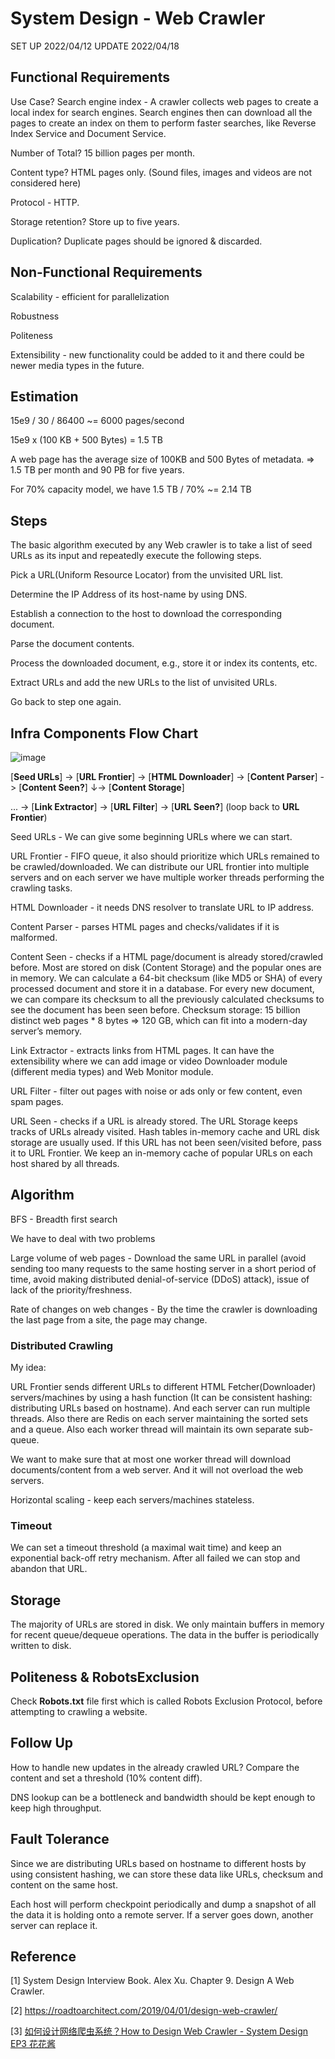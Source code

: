 # System Design - Web Crawler

SET UP 2022/04/12 UPDATE 2022/04/18

## Functional Requirements

Use Case? Search engine index - A crawler collects web pages to create a local index for search engines. Search engines then can download all the pages to create an index on them to perform faster searches, like Reverse Index Service and Document Service.

Number of Total? 15 billion pages per month.

Content type? HTML pages only. (Sound files, images and videos are not considered here)

Protocol - HTTP.

Storage retention? Store up to five years.

Duplication? Duplicate pages should be ignored & discarded.

## Non-Functional Requirements

Scalability - efficient for parallelization

Robustness

Politeness

Extensibility - new functionality could be added to it and there could be newer media types in the future.

## Estimation

15e9 / 30 / 86400 ~= 6000 pages/second

15e9 x (100 KB + 500 Bytes) = 1.5 TB

A web page has the average size of 100KB and 500 Bytes of metadata. => 1.5 TB per month and 90 PB for five years.

For 70% capacity model, we have 1.5 TB / 70% ~= 2.14 TB

## Steps

The basic algorithm executed by any Web crawler is to take a list of seed URLs as its input and repeatedly execute the following steps.

Pick a URL(Uniform Resource Locator) from the unvisited URL list.

Determine the IP Address of its host-name by using DNS.

Establish a connection to the host to download the corresponding document.

Parse the document contents.

Process the downloaded document, e.g., store it or index its contents, etc.

Extract URLs and add the new URLs to the list of unvisited URLs.

Go back to step one again.

## Infra Components Flow Chart

![image](https://roadtoarchitectcom.files.wordpress.com/2019/03/download.png)

[**Seed URLs**] -> [**URL Frontier**] -> [**HTML Downloader**] -> [**Content Parser**] -> [**Content Seen?**] ↓-> [**Content Storage**]

... -> [**Link Extractor**] -> [**URL Filter**] -> [**URL Seen?**] (loop back to **URL Frontier**)

Seed URLs - We can give some beginning URLs where we can start.

URL Frontier - FIFO queue, it also should prioritize which URLs remained to be crawled/downloaded. We can distribute our URL frontier into multiple servers and on each server we have multiple worker threads performing the crawling tasks.

HTML Downloader - it needs DNS resolver to translate URL to IP address.

Content Parser - parses HTML pages and checks/validates if it is malformed.

Content Seen - checks if a HTML page/document is already stored/crawled before. Most are stored on disk (Content Storage) and the popular ones are in memory. We can calculate a 64-bit checksum (like MD5 or SHA) of every processed document and store it in a database. For every new document, we can compare its checksum to all the previously calculated checksums to see the document has been seen before. Checksum storage: 15 billion distinct web pages * 8 bytes => 120 GB, which can fit into a modern-day server’s memory.

Link Extractor - extracts links from HTML pages. It can have the extensibility where we can add image or video Downloader module (different media types) and Web Monitor module.

URL Filter - filter out pages with noise or ads only or few content, even spam pages.

URL Seen - checks if a URL is already stored. The URL Storage keeps tracks of URLs already visited. Hash tables in-memory cache and URL disk storage are usually used. If this URL has not been seen/visited before, pass it to URL Frontier. We keep an in-memory cache of popular URLs on each host shared by all threads.

## Algorithm

BFS - Breadth first search

We have to deal with two problems

Large volume of web pages - Download the same URL in parallel (avoid sending too many requests to the same hosting server in a short period of time, avoid making distributed denial-of-service (DDoS) attack), issue of lack of the priority/freshness.

Rate of changes on web changes - By the time the crawler is downloading the last page from a site, the page may change.

### Distributed Crawling

My idea:

URL Frontier sends different URLs to different HTML Fetcher(Downloader) servers/machines by using a hash function (It can be consistent hashing: distributing URLs based on hostname). And each server can run multiple threads. Also there are Redis on each server maintaining the sorted sets and a queue. Also each worker thread will maintain its own separate sub-queue.

We want to make sure that at most one worker thread will download documents/content from a web server. And it will not overload the web servers.

Horizontal scaling - keep each servers/machines stateless.

### Timeout

We can set a timeout threshold (a maximal wait time) and keep an exponential back-off retry mechanism. After all failed we can stop and abandon that URL.

## Storage

The majority of URLs are stored in disk. We only maintain buffers in memory for recent queue/dequeue operations. The data in the buffer is periodically written to disk.

## Politeness & RobotsExclusion

Check **Robots.txt** file first which is called Robots Exclusion Protocol, before attempting to crawling a website.

## Follow Up

How to handle new updates in the already crawled URL? Compare the content and set a threshold (10% content diff).

DNS lookup can be a bottleneck and bandwidth should be kept enough to keep high throughput.

## Fault Tolerance

Since we are distributing URLs based on hostname to different hosts by using consistent hashing, we can store these data like URLs, checksum and content on the same host.

Each host will perform checkpoint periodically and dump a snapshot of all the data it is holding onto a remote server. If a server goes down, another server can replace it.

## Reference

[1] System Design Interview Book. Alex Xu. Chapter 9. Design A Web Crawler.

[2] <https://roadtoarchitect.com/2019/04/01/design-web-crawler/>

[3] [如何设计网络爬虫系统？How to Design Web Crawler - System Design EP3 花花酱](https://www.youtube.com/watch?v=_NyVaxEIYGo)
